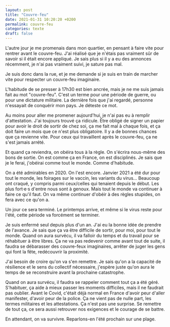 ```yaml
---
layout: post
title: "Couvre-feu"
date: 2021-01-31 10:20:20 +0200
permalink: couvre-feu
categories: texte
draft: false
---
```


L'autre jour je me promenais dans mon quartier, en pensant à faire vite pour rentrer avant le couvre-feu. J'ai réalisé que je n'étais pas vraiment sûr de savoir si il était encore appliqué. Je sais plus si il y a eu des annonces récemment, je n'ai pas vraiment suivi, je sature pas mal.

Je suis donc dans la rue, et je me demande si je suis en train de marcher vite pour respecter un couvre-feu imaginaire.

<!--more-->

L'habitude de se presser à 17h30 est bien ancrée, mais je ne me suis jamais fait au mot "couvre-feu". C'est un terme pour une période de guerre, ou pour une dictature militaire. La dernière fois que j'ai regardé, personne n'essayait de conquérir mon pays. Je déteste ce mot.

Au moins pour aller me promener aujourd'hui, je n'ai pas eu à remplir d'attestation. J'ai toujours trouvé ça ridicule. Être obligé de signer un papier pour avoir le droit de sortir de chez soi, ça me fait mal à chaque fois, et ça doit faire un mois que ce n'est plus obligatoire. Il y a de bonnes chances que ça revienne vite. Pour ceux qui travaillent après le couvre-feu, ça ne s'est jamais arrété.

Et quand ça reviendra, on obéira tous à la règle. On s'écrira nous-même des bons de sortie. On est comme ça en France, on est disciplinés. Je sais que je le ferai, j'obéirai comme tout le monde. Comme d'habitude.

On a été admirables en 2020. On l'est encore. Janvier 2021 a été dur pour tout le monde, les foirages sur le vaccin, les variants du virus... Beaucoup ont craqué, y compris parmi ceux/celles qui tenaient depuis le début. Les plus fort·e·s d'entre nous sont à genoux. Mais tout le monde va continuer à faire ce qu'il faut. On va même continuer d'obéir à des règles stupides, on fera avec ce qu'on a.

Un jour ce sera terminé. Le printemps arrive, et même si le virus reste pour l'été, cette période va forcément se terminer.

Je suis enfermé seul depuis plus d'un an. J'ai eu la bonne idée de prendre de l'avance. Je sais que ça va être difficile de sortir, pour moi, pour tout le monde. Quand on aura survécu, il va falloir du temps et du travail pour se réhabituer à être libres. Ça ne va pas redevenir comme avant tout de suite, il faudra se débarasser des couvre-feux imaginaires, arrêter de juger les gens qui font la fête, redécouvrir la proximité.

J'ai besoin de croire qu'on va s'en remettre. Je sais qu'on a la capacité de résilience et le sens du collectif nécessaire, j'espère juste qu'on aura le temps de se reconstruire avant la prochaine catastrophe.

Quand on aura survécu, il faudra se rappeler comment tout ça a été géré. S'habituer, ça aide à mieux passer les moments difficiles, mais il ne faudrait pas oublier. Avant le Covid, c'était déjà normal en France d'avoir peur d'aller manifester, d'avoir peur de la police. Ça ne vient pas de nulle part, les termes militaires et les attestations. Ça n'est pas une surprise. Se remettre de tout ça, ce sera aussi retrouver nos exigences et le courage de se battre.

En attendant, on va survivre. Reparlons-en l'été prochain sur une plage.
